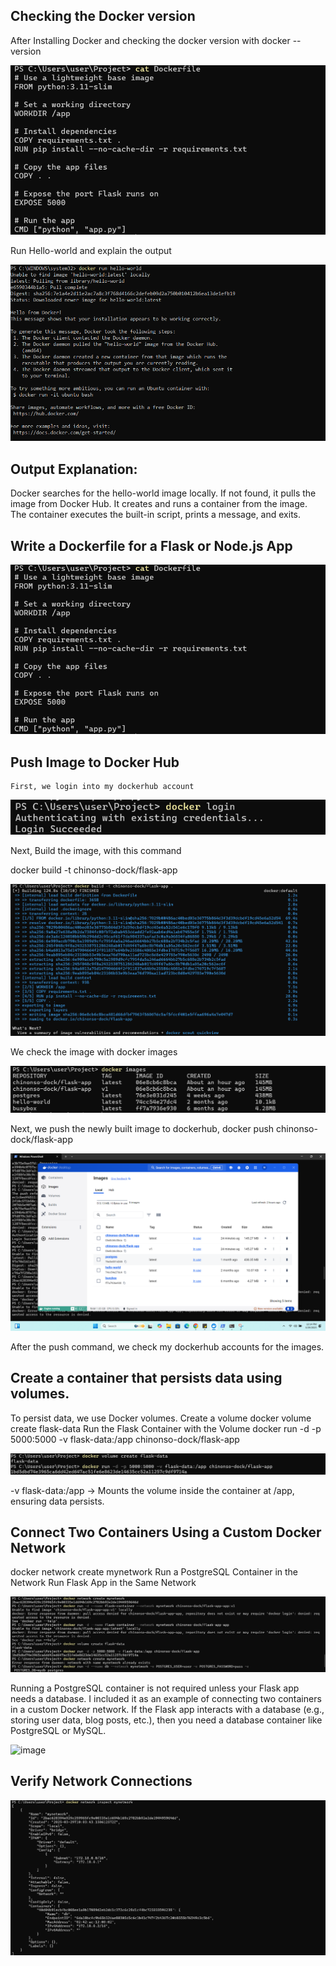 ## Checking the Docker version
After Installing Docker and checking the docker version with docker --version

![image alt](https://github.com/Chinonsowasky25/Henkolu_Tasks/blob/master/Week_4_Docker/Screenshot%202025-03-29%20115310.png?raw=true)

Run Hello-world and explain the output

![image alt](https://github.com/Chinonsowasky25/Henkolu_Tasks/blob/master/Week_4_Docker/Screenshot%202025-03-29%20114946.png?raw=true)

## Output Explanation:
Docker searches for the hello-world image locally.
If not found, it pulls the image from Docker Hub.
It creates and runs a container from the image.
The container executes the built-in script, prints a message, and exits.

## Write a Dockerfile for a Flask or Node.js App

![image alt](https://github.com/Chinonsowasky25/Henkolu_Tasks/blob/master/Week_4_Docker/Screenshot%202025-03-29%20115310.png?raw=true)

## Push Image to Docker Hub
    First, we login into my dockerhub account
    
![image alt](https://github.com/Chinonsowasky25/Henkolu_Tasks/blob/master/Week_4_Docker/Screenshot%202025-03-29%20115519.png?raw=true)

Next, Build the image, with this command

docker build -t chinonso-dock/flask-app  

![image alt](https://github.com/Chinonsowasky25/Henkolu_Tasks/blob/master/Week_4_Docker/Screenshot%202025-03-29%20120358.png?raw=true)

We check the image with docker images

![image alt](https://github.com/Chinonsowasky25/Henkolu_Tasks/blob/master/Week_4_Docker/Screenshot%202025-03-29%20120732.png?raw=true)


Next, we push the newly built image to dockerhub, docker push chinonso-dock/flask-app

![image alt](https://github.com/Chinonsowasky25/Henkolu_Tasks/blob/master/Week_4_Docker/Screenshot%20(64).png?raw=true)


After the push command, we check my dockerhub accounts for the images.

## Create a container that persists data using volumes.
To persist data, we use Docker volumes.
Create a volume
docker volume create flask-data
Run the Flask Container with the Volume
docker run -d -p 5000:5000 -v flask-data:/app chinonso-dock/flask-app

![image alt](https://github.com/Chinonsowasky25/Henkolu_Tasks/blob/master/Week_4_Docker/Screenshot%202025-03-29%20122104.png?raw=true)

-v flask-data:/app → Mounts the volume inside the container at /app, ensuring data persists.


## Connect Two Containers Using a Custom Docker Network
docker network create mynetwork
Run a PostgreSQL Container in the Network
Run Flask App in the Same Network

![image alt](https://github.com/Chinonsowasky25/Henkolu_Tasks/blob/master/Week_4_Docker/Screenshot%202025-03-29%20122849.png?raw=true)

Running a PostgreSQL container is not required unless your Flask app needs a database. I included it as an example of connecting two containers in a custom Docker network.
If the Flask app interacts with a database (e.g., storing user data, blog posts, etc.), then you need a database container like PostgreSQL or MySQL.

![image](https://github.com/user-attachments/assets/26091fdc-9f7f-45f7-b939-fac52dcf5e76)


## Verify Network Connections

![image alt](https://github.com/Chinonsowasky25/Henkolu_Tasks/blob/master/Week_4_Docker/Screenshot%202025-03-29%20123520.png?raw=true)





